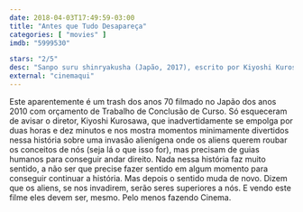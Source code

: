 ```yaml
---
date: 2018-04-03T17:49:59-03:00
title: "Antes que Tudo Desapareça"
categories: [ "movies" ]
imdb: "5999530"

stars: "2/5"
desc: "Sanpo suru shinryakusha (Japão, 2017), escrito por Kiyoshi Kurosawa e Sachiko Tanaka (baseados na peça de Tomohiro Maekawa), dirigido por Kiyoshi Kurosawa, com Masami Nagasawa, Ryûhei Matsuda, Hiroki Hasegawa."
external: "cinemaqui"
---
```

Este aparentemente é um trash dos anos 70 filmado no Japão dos anos 2010 com orçamento de Trabalho de Conclusão de Curso. Só esqueceram de avisar o diretor, Kiyoshi Kurosawa, que inadvertidamente se empolga por duas horas e dez minutos e nos mostra momentos minimamente divertidos nessa história sobre uma invasão alienígena onde os aliens querem roubar os conceitos de nós (seja lá o que isso for), mas precisam de guias humanos para conseguir andar direito. Nada nessa história faz muito sentido, a não ser que precise fazer sentido em algum momento para conseguir continuar a história. Mas depois o sentido muda de novo. Dizem que os aliens, se nos invadirem, serão seres superiores a nós. E vendo este filme eles devem ser, mesmo. Pelo menos fazendo Cinema.
